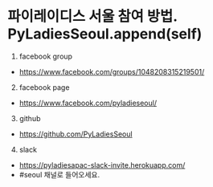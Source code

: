 
# 파이레이디스 서울 참여 방법. PyLadiesSeoul.append(self)
1. facebook group
 - https://www.facebook.com/groups/1048208315219501/

2. facebook page
 - https://www.facebook.com/pyladieseoul/

3. github
 - https://github.com/PyLadiesSeoul

4. slack
 - https://pyladiesapac-slack-invite.herokuapp.com/
 - #seoul 채널로 들어오세요.
